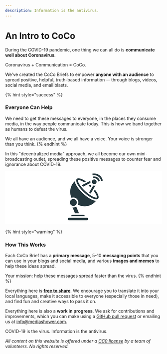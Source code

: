 ```yaml
---
description: Information is the antivirus.
---
```


# An Intro to CoCo

During the COVID-19 pandemic, one thing we can all do is **communicate well about Coronavirus**.

Coronavirus + Communication = CoCo.

We've created the CoCo Briefs to empower **anyone with an audience** to spread positive, helpful, truth-based information -- through blogs, videos, social media, and email blasts.

{% hint style="success" %}
### **Everyone Can Help**

We need to get these messages to everyone, in the places they consume media, in the way people communicate today. This is how we band together as humans to defeat the virus.

We all have an audience, and we all have a voice. Your voice is stronger than you think.
{% endhint %}

In this "decentralized media" approach, we all become our own mini-broadcasting outlet, spreading these positive messages to counter fear and ignorance about COVID-19. 

![You can help these messages spread faster than the virus.](.gitbook/assets/coco-logo.png)

{% hint style="warning" %}
### **How This Works** 

Each CoCo Brief has a **primary message**, 5-10 **messaging points** that you can use in your blogs and social media, and various **images and memes** to help these ideas spread. 

Your mission: help these messages spread faster than the virus.
{% endhint %}

Everything here is [**free to share**](https://creativecommons.org/share-your-work/public-domain/cc0/). We encourage you to translate it into your local languages, make it accessible to everyone \(especially those in need\), and find fun and creative ways to pass it on.

Everything here is also a **work in progress**. We ask for contributions and improvements, which you can make using a [GitHub pull request](https://github.com/mediashower/coco) or emailing us at info@mediashower.com.

COVID-19 is the virus. Information is the antivirus.



_All content on this website is offered under a_ [_CC0 license_](https://creativecommons.org/share-your-work/public-domain/cc0/) _by a team of volunteers. No rights reserved._

